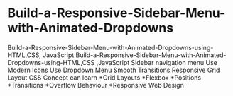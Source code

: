 # Build-a-Responsive-Sidebar-Menu-with-Animated-Dropdowns
Build-a-Responsive-Sidebar-Menu-with-Animated-Dropdowns-using-HTML,CSS, JavaScript
Build-a-Responsive-Sidebar-Menu-with-Animated-Dropdowns-using-HTML,CSS ,JavaScript
Sidebar navigation menu
Use Modern Icons
Use Dropdown Menu
Smooth Transitions
Responsive Grid Layout
CSS Concept can learn
*Grid Layouts
*Flexbox
*Positions
*Transitions
*Overflow Behaviour
*Responsive Web Design
